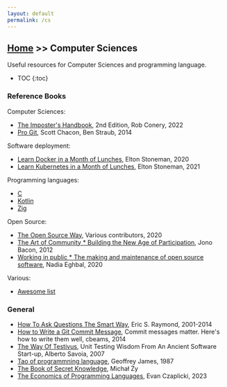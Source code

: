 ```yaml
---
layout: default
permalink: /cs
---
```


## [Home](/) >> Computer Sciences

Useful resources for Computer Sciences and programming language.

* TOC
{:toc}

### Reference Books

Computer Sciences:
* [The Imposter's Handbook](https://bigmachine.io/), 2nd Edition, Rob Conery, 2022
* [Pro Git](https://git-scm.com/book/en/v2), Scott Chacon, Ben Straub, 2014

Software deployment:
* [Learn Docker in a Month of Lunches](https://www.manning.com/books/learn-docker-in-a-month-of-lunches), Elton Stoneman, 2020
* [Learn Kubernetes in a Month of Lunches](https://www.manning.com/books/learn-kubernetes-in-a-month-of-lunches), Elton Stoneman, 2021

Programming languages:
* [C](./c)
* [Kotlin](./kt)
* [Zig](./zg)

Open Source:
* [The Open Source Way](https://www.theopensourceway.org/), Various contributors, 2020
* [The Art of Community * Building the New Age of Participation](https://www.jonobacon.com/books/artofcommunity/), Jono Bacon, 2012
* [Working in public * The making and maintenance of open source software](https://press.stripe.com/working-in-public), Nadia Eghbal, 2020

Various:
* [Awesome list](https://github.com/sindresorhus/awesome)

### General

* [How To Ask Questions The Smart Way](https://www.catb.org/~esr/faqs/smart-questions), Eric S. Raymond, 2001-2014
* [How to Write a Git Commit Message](https://cbea.ms/git-commit/), Commit messages matter. Here's how to write them well, cbeams, 2014
* [The Way Of Testivus](http://www.agitar.com/downloads/TheWayOfTestivus.pdf), Unit Testing Wisdom From An Ancient Software Start-up, Alberto Savoia, 2007
* [Tao of programmning language](https://www.mit.edu/~xela/tao.html), Geoffrey James, 1987
* [The Book of Secret Knowledge](https://github.com/trimstray/the-book-of-secret-knowledge), Michał Ży
* [The Economics of Programming Languages](https://www.youtube.com/watch?v=XZ3w_jec1v8), Evan Czaplicki, 2023
